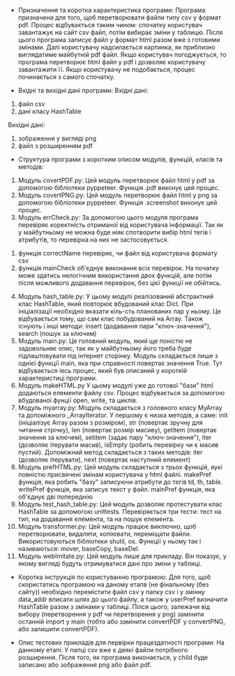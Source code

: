 - Призначення та коротка характеристика програми:
Програма призначена для того, щоб перетворювати файли типу csv у формат pdf.
Процес відбувається таким чином: спочатку користувач завантажує на сайт csv файл, потім вибирає зміни у таблицю. Після цього програма записує файл у формат html разом вже з готовими змінами. Далі користувачу надсилається картинка, як приблизно виглядатиме майбутній pdf файл. Якщо користувач погоджується, то програма перетворює html файл у pdf і дозволяє користувачу завантажити її. Якщо користувачу не подобається, процес починається з самого спочатку.

- Вхідні та вихідні дані програми:
Вхідні дані:
1) файл csv
2) дані класу HashTable

Вихідні дані:
1) зображення у вигляді png
2) файл з розширенням pdf

- Структура програми з коротким описом модулів, функцій,
класів та методів:
1. Модуль covertPDF.py:
Цей модуль перетворює файл html у pdf за допомогою бібліотеки pyppeteer. Функція .pdf виконує цей процес.
2. Модуль covertPNG.py:
Цей модуль перетворює файл html у png за допомогою бібліотеки pyppeteer. Функція .screenshot виконує цей процес.
3. Модуль errCheck.py:
За допомогою цього модуля програма перевіряє коректність отриманої від користувача інформації. Так як у майбутньому не можна буде ніяк спотворити вибір html тегів і атрибутів, то перевірка на них не застосовується.
1) функція correctName перевіряє, чи файл від користувача формату csv
2) функція mainCheck об'єднує виконання всіх перевірок.
На початку може здатись нелогічним використання двох функцій, але потім після можливого додавання перевірок, без цієї функції не обійтись.
4. Модуль hash_table.py:
У цьому модулі реалізований абстрактний клас HashTable, який повторює вбудований клас Dict. При ініціалізації необхідно вказати кіль-сть планованих пар у ньому. Це відбувається тому, що сам клас побудований на Array. Також існують і інші методи: insert (додавання пари "ключ-значення"), search (пошук за ключем)
5. Модуль main.py:
Це головний модуль, який ще поністю не задовольняє опис, так як у майбутньому його треба буде підлаштовувати під інтернет сторінку.
Модуль складається лише з однієї функції main, яка при справності повертає значення True.
Тут відбувається іесь процес, який був описаний у короткій характеристиці програми.
6. Модуль makeHTML.py
У цьому модулі уже до готової "бази" html додаються елементи файлу csv. Процес відбувається за допомогою вбудованої фунції open, write, та циклів.
7. Модуль myarray.py:
Модуль складається з головного класу MyArray та допоміжного _ArrayIterator. У першому є низка методів, а саме: init (ініціалізує Array разом з розміром), str (повертає зручну для читання стрічку), len (повертає розмір масиву), getitem (повертає значення за ключем), setitem (задає пару "ключ-значення"), iter (дозволяє ітерувати масив), isEmpty (робить перевірку чи є масив пустий). Допоміжний метод складається з таких методів: iter (дозволяє ітерувати), next (повертає наступний елемент)
8. Модуль prefHTML.py:
Цей модуль складається з трьох функцій, яукі повністю присвячені змінам користувача у html файлі.
makePref функція, яка робить "базу" записуючи атрибути до тегів td, th, table.
writePref функція, яка записує текст у файл.
mainPref функція, яка об'єднує дві попереднію
9. Модуль test_hash_table.py:
Цей модуль дозволяє протестувати клас HashTable за допомогою unittests. Перевіряється три тести: тест на тип, на додавання елемента, та на пошук елемента.
10. Модуль transformer.py:
Цей модуль працює виключно, щоб перетворювати, видаляти, копіювати, переміщати файли. Використовуються бібліотеки shutil, os. Функції у ньому так і називаються: mover, baseCopy, baseDel.
11. Модуль webImitate.py:
Цей модуль лише для прикладу. Він показує, у якому вигляді будуть отримуватися дані про зміни у таблиці.

- Коротка інструкція по користуванню програмою:
Для того, щоб скористатись програмою на даному етапв (не фінальному (без сайту)) необхідно перемістити файл csv у папку csv і у змінну data_addr вписати шлях до цього файлу, а також у userPref визначити HashTable разом з змінами у таблиці. Пілся цього, залежачи від вибору (перетворення у pdf чи перетворення у png) замінити останній import у main (тобто або замінити convertPDF у convertPNG, або залишити convertPDF).

- Опис тестових прикладів для первірки працездатності
програми:
На данному етапі:
У папці csv вже є деякі файли потрібного розширення. Після того, як програма виконається, у child буде записано або зображення png або файл pdf.
